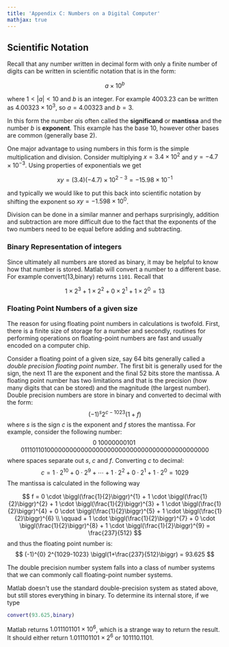 ```yaml
---
title: 'Appendix C: Numbers on a Digital Computer'
mathjax: true
---
```



## Scientific Notation

Recall that any number written in decimal form with only a finite number of digits can be written in scientific notation that is in the form:

$$ a \times 10^{b} $$

where $1<|a|<10$ and $b$ is an integer.  For example $4003.23$ can be written as $4.00323 \times 10^{3}$, so $a=4.00323$ and $b=3$.

In this form the number $a$is often called the **significand** or **mantissa** and the number $b$ is **exponent**.  This example has the base 10, however other bases are common (generally base 2).

One major advantage to using numbers in this form is the simple multiplication and division.  Consider multiplying $x=3.4 \times 10^{2}$ and $y=-4.7 \times 10^{-3}$.  Using properties of exponentials we get

$$xy = (3.4)(-4.7) \times 10^{2-3} = -15.98 \times 10^{-1}$$

and typically we would like to put this back into scientific notation by shifting the exponent so $xy=-1.598 \times 10^{0}$.

Division can be done in a similar manner and perhaps surprisingly, addition and subtraction are more difficult due to the fact that the exponents of the two numbers need to be equal before adding and subtracting.

### Binary Representation of integers

Since ultimately all numbers are stored as binary, it may be helpful to know how that number is stored.  Matlab will convert a number to a different base.  For example convert(13,binary) returns `1101`.  Recall that

$$ 1 \times 2^{3} + 1 \times 2^{2} + 0 \times 2^{1} + 1 \times 2^{0} = 13$$

### Floating Point Numbers of a given size

The reason for using floating point numbers in calculations is twofold.  First, there is a finite size of storage for a number and secondly, routines for performing operations on floating-point numbers are fast and usually encoded on a computer chip.

Consider a floating point of a given size, say 64 bits generally called a *double precision floating point number*.  The first bit is generally used for the sign, the next 11 are the exponent and the final 52 bits store the mantissa.  A floating point number has two limitations and that is the precision (how many digits that can be stored) and the magnitude (the largest number).  Double precision numbers are store in binary and converted to decimal with the form:
$$
(-1)^{s} 2^{c-1023}(1+f)
$$
where $s$ is the sign $c$ is the exponent and $f$ stores the mantissa.  For example, consider the following number:
$$
0\;10000000101\;0111011010000000000000000000000000000000000000000000
$$
where spaces separate out $s$, $c$ and $f$.  Converting $c$ to decimal:
$$
c = 1 \cdot 2^{10} + 0 \cdot 2^{9} + \cdots + 1 \cdot 2^{2} + 0 \cdot 2^{1} + 1 \cdot 2^{0} = 1029
$$
The mantissa is calculated in the following way

$$
f = 0 \cdot \biggl(\frac{1}{2}\biggr)^{1} + 1 \cdot \biggl(\frac{1}{2}\biggr)^{2} + 1 \cdot \biggl(\frac{1}{2}\biggr)^{3} + 1 \cdot \biggl(\frac{1}{2}\biggr)^{4} + 0 \cdot \biggl(\frac{1}{2}\biggr)^{5} + 1 \cdot \biggl(\frac{1}{2}\biggr)^{6}  \\
\qquad + 1 \cdot \biggl(\frac{1}{2}\biggr)^{7} + 0 \cdot \biggl(\frac{1}{2}\biggr)^{8} + 1 \cdot \biggl(\frac{1}{2}\biggr)^{9} = \frac{237}{512}
$$
and thus the floating point number is:
$$
(-1)^{0} 2^{1029-1023} \biggl(1+\frac{237}{512}\biggr) = 93.625
$$

The double precision number system falls into a class of number systems that we can commonly call floating-point number systems.

Matlab doesn't use the standard double-precision system as stated above, but still stores everything in binary.  To determine its internal store, if we type

```matlab
convert(93.625,binary)
```

Matlab returns $1.011101101 \times 10^{6}$, which is a strange  way to return the result.  It should either return $1.011101101 \times 2^{6}$ or $101110.1101$.
